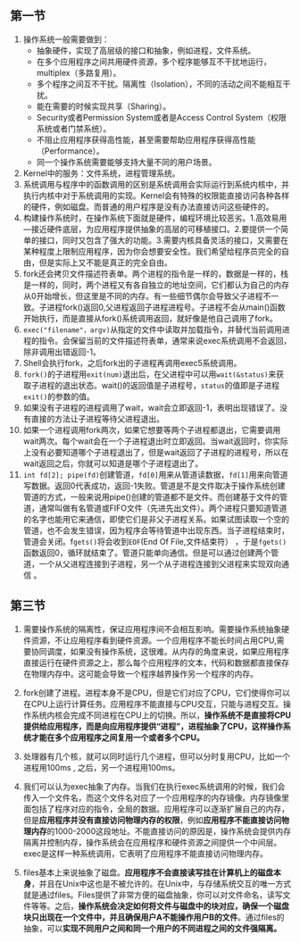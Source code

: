 ## 第一节

1. 操作系统一般需要做到：
   + 抽象硬件，实现了高层级的接口和抽象，例如进程，文件系统。
   + 在多个应用程序之间共用硬件资源，多个程序能够互不干扰地运行，multiplex（多路复用）。
   + 多个程序之间互不干扰。隔离性（Isolation），不同的活动之间不能相互干扰。
   + 能在需要的时候实现共享（Sharing）。
   + Security或者Permission System或者是Access Control System（权限系统或者门禁系统）。
   + 不阻止应用程序获得高性能，甚至需要帮助应用程序获得高性能（Performance）。
   + 同一个操作系统需要能够支持大量不同的用户场景。
2. Kernel中的服务：文件系统，进程管理系统。
3. 系统调用与程序中的函数调用的区别是系统调用会实际运行到系统内核中，并执行内核中对于系统调用的实现。Kernel会有特殊的权限能直接访问各种各样的硬件，例如磁盘。而普通的用户程序是没有办法直接访问这些硬件的。
4. 构建操作系统时，在操作系统下面就是硬件，编程环境比较恶劣。1.高效易用—接近硬件底层，为应用程序提供抽象的高层的可移植接口。2.要提供一个简单的接口，同时又包含了强大的功能。3.需要内核具备灵活的接口，又需要在某种程度上限制应用程序，因为你会想要安全性。我们希望给程序员完全的自由，但是实际上又不能是真正的完全自由。
5. fork还会拷贝文件描述符表单。两个进程的指令是一样的，数据是一样的，栈是一样的，同时，两个进程又有各自独立的地址空间，它们都认为自己的内存从0开始增长，但这里是不同的内存。有一些细节偶尔会导致父子进程不一致。子进程fork()返回0,父进程返回子进程进程号。子进程不会从main()函数开始执行，而是直接从fork()系统调用返回，就好像是他自己调用了fork。
6. `exec("filename"，argv)`从指定的文件中读取并加载指令，并替代当前调用进程的指令。会保留当前的文件描述符表单，通常来说exec系统调用不会返回，除非调用出错返回-1。
7. Shell会执行fork，之后fork出的子进程再调用exec5系统调用。
8. `fork()`的子进程用`exit(num)`退出后，在父进程中可以用`wait(&status)`来获取子进程的退出状态。wait()的返回值是子进程号，`status`的值即是子进程`exit()`的参数的值。
9. 如果没有子进程的进程调用了wait，wait会立即返回-1，表明出现错误了。没有直接的方法让子进程等待父进程退出。
10. 如果一个进程调用fork两次，如果它想要等两个子进程都退出，它需要调用wait两次。每个wait会在一个子进程退出时立即返回。当wait返回时，你实际上没有必要知道哪个子进程退出了，但是wait返回了子进程的进程号，所以在wait返回之后，你就可以知道是哪个子进程退出了。
11. `int fd[2]; pipe(fd)`创建管道，`fd[0]`用来从管道读数据，`fd[1]`用来向管道写数据。返回0代表成功，返回-1失败。管道是不是文件取决于操作系统创建管道的方式，一般来说用pipe()创建的管道都不是文件。而创建基于文件的管道，通常叫做有名管道或FIFO文件（先进先出文件）。两个进程只要知道管道的名字也能用它来通信，即使它们是非父子进程关系。如果试图读取一个空的管道，也不会发生错误，因为程序会等待管道中出现东西。当子进程结束时，管道会关闭。f`gets()`将会收到`EOF`(End Of File,文件结束符） ，于是`fgets()`函数返回0，循环就结束了。管道只能单向通信。但是可以通过创建两个管道，一个从父进程连接到子进程，另一个从子进程连接到父进程来实现双向通信 。

## 第三节

1. 需要操作系统的隔离性，保证应用程序间不会相互影响。需要操作系统抽象硬件资源，不让应用程序看到硬件资源。一个应用程序不能长时间占用CPU,需要协同调度，如果没有操作系统，这很难。从内存的角度来说，如果应用程序直接运行在硬件资源之上，那么每个应用程序的文本，代码和数据都直接保存在物理内存中。这可能会导致一个程序越界操作另一个程序的内存。

2. fork创建了进程。进程本身不是CPU，但是它们对应了CPU，它们使得你可以在CPU上运行计算任务。应用程序不能直接与CPU交互，只能与进程交互。操作系统内核会完成不同进程在CPU上的切换。所以，**操作系统不是直接将CPU提供给应用程序，而是向应用程序提供“进程”，进程抽象了CPU，这样操作系统才能在多个应用程序之间复用一个或者多个CPU。**
3. 处理器有几个核，就可以同时运行几个进程，但可以分时复用CPU，比如一个进程用100ms , 之后，另一个进程用100ms。

4. 我们可以认为exec抽象了内存。当我们在执行exec系统调用的时候，我们会传入一个文件名，而这个文件名对应了一个应用程序的内存镜像。内存镜像里面包括了程序对应的指令，全局的数据。应用程序可以逐渐扩展自己的内存，但是**应用程序并没有直接访问物理内存的权限**，例如**应用程序不能直接访问物理内存**的1000-2000这段地址。不能直接访问的原因是，操作系统会提供内存隔离并控制内存，操作系统会在应用程序和硬件资源之间提供一个中间层。exec是这样一种系统调用，它表明了应用程序不能直接访问物理内存。

5. files基本上来说抽象了磁盘。**应用程序不会直接读写挂在计算机上的磁盘本身**，并且在Unix中这也是不被允许的。在Unix中，与存储系统交互的唯一方式就是通过files。Files提供了非常方便的磁盘抽象，你可以对文件命名，读写文件等等。之后，**操作系统会决定如何将文件与磁盘中的块对应，确保一个磁盘块只出现在一个文件中，并且确保用户A不能操作用户B的文件**。通过files的抽象，可以**实现不同用户之间和同一个用户的不同进程之间的文件强隔离。**













